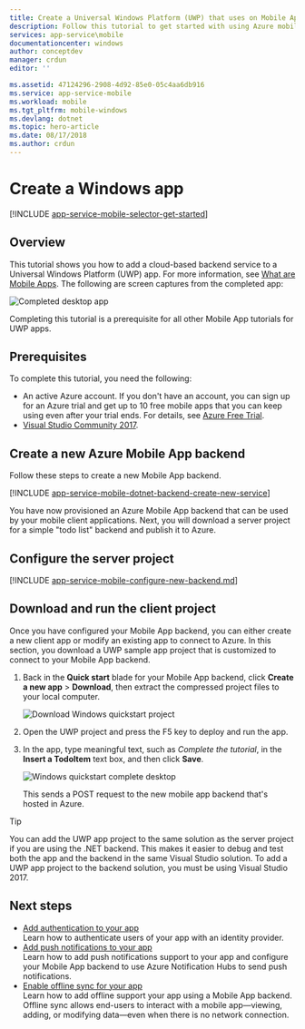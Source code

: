 ```yaml
---
title: Create a Universal Windows Platform (UWP) that uses on Mobile Apps | Microsoft Docs
description: Follow this tutorial to get started with using Azure mobile app backends for Universal Windows Platform (UWP) app development in C#, Visual Basic, or JavaScript.
services: app-service\mobile
documentationcenter: windows
author: conceptdev
manager: crdun
editor: ''

ms.assetid: 47124296-2908-4d92-85e0-05c4aa6db916
ms.service: app-service-mobile
ms.workload: mobile
ms.tgt_pltfrm: mobile-windows
ms.devlang: dotnet
ms.topic: hero-article
ms.date: 08/17/2018
ms.author: crdun
---
```

# Create a Windows app

[!INCLUDE [app-service-mobile-selector-get-started](../../includes/app-service-mobile-selector-get-started.md)]

## Overview

This tutorial shows you how to add a cloud-based backend service to a Universal Windows Platform (UWP) app. For more information, see [What are Mobile Apps](app-service-mobile-value-prop.md). The following are screen captures from the completed app:

![Completed desktop app](./media/app-service-mobile-windows-store-dotnet-get-started/mobile-quickstart-completed-desktop.png)

Completing this tutorial is a prerequisite for all other Mobile App tutorials for UWP apps.

## Prerequisites

To complete this tutorial, you need the following:

* An active Azure account. If you don't have an account, you can sign up for an Azure trial and get up to 10 free mobile apps that you can keep using even after your trial ends. For details, see [Azure Free Trial](https://azure.microsoft.com/pricing/free-trial/).
* [Visual Studio Community 2017].

## Create a new Azure Mobile App backend

Follow these steps to create a new Mobile App backend.

[!INCLUDE [app-service-mobile-dotnet-backend-create-new-service](../../includes/app-service-mobile-dotnet-backend-create-new-service.md)]

You have now provisioned an Azure Mobile App backend that can be used by your mobile client applications. Next, you will download a server project for a simple "todo list" backend and publish it to Azure.

## Configure the server project

[!INCLUDE [app-service-mobile-configure-new-backend.md](../../includes/app-service-mobile-configure-new-backend.md)]

## Download and run the client project

Once you have configured your Mobile App backend, you can either create a new client app or modify an existing app to connect to Azure. In this section, you download a UWP sample app project that is customized to connect to your Mobile App backend.

1. Back in the **Quick start** blade for your Mobile App backend, click **Create a new app** > **Download**, then extract the compressed project files to your local computer.

    ![Download Windows quickstart project](./media/app-service-mobile-windows-store-dotnet-get-started/mobile-app-windows-quickstart.png)

2. Open the UWP project and press the F5 key to deploy and run the app.
3. In the app, type meaningful text, such as *Complete the tutorial*, in the **Insert a TodoItem** text box, and then click **Save**.

    ![Windows quickstart complete desktop](./media/app-service-mobile-windows-store-dotnet-get-started/mobile-quickstart-startup.png)

    This sends a POST request to the new mobile app backend that's hosted in Azure.

> [!TIP]
> You can add the UWP app project to the same solution as the server project if you are using the .NET backend. This makes it easier to debug and test both the app and the backend in the same Visual Studio solution. To add a UWP app project to the backend solution, you must be using Visual Studio 2017.

## Next steps

* [Add authentication to your app](app-service-mobile-windows-store-dotnet-get-started-users.md)  
  Learn how to authenticate users of your app with an identity provider.
* [Add push notifications to your app](app-service-mobile-windows-store-dotnet-get-started-push.md)  
  Learn how to add push notifications support to your app and configure your Mobile App backend to use Azure Notification Hubs to send push notifications.
* [Enable offline sync for your app](app-service-mobile-windows-store-dotnet-get-started-offline-data.md)  
  Learn how to add offline support your app using a Mobile App backend. Offline sync allows end-users to interact with a mobile app&mdash;viewing, adding, or modifying data&mdash;even when there is no network connection.

<!-- Anchors. -->
<!-- Images. -->
<!-- URLs. -->
[Mobile App SDK]: http://go.microsoft.com/fwlink/?LinkId=257545
[Azure portal]: https://portal.azure.com/
[Visual Studio Community 2017]: https://go.microsoft.com/fwLink/p/?LinkID=534203

